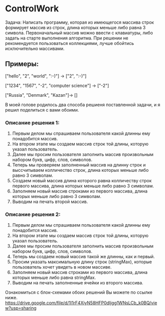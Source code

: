 # ControlWork

Задача: Написать программу, которая из имеющегося массива строк формирует массив из строк, длина которых меньше либо равна 3 символа. Первоначальный массив можно ввести с клавиатуры, либо задать на старте выполнения алгоритма. При решении не рекомендуется пользоваться коллекциями, лучше обойтись исключительно массивами.

## Примеры:

["hello", "2", "world", ":-)"] -> ["2", ":-)"]

["1234", "1567", "-2", "computer science"] -> ["-2"]

["Russia", "Denmark", "Kazan"]-> []

В моей голове родилось два способа решиеня поставленной задачи, и я решил поделиться с вами обоими.

### Описание решения 1:

1. Первым делом мы спрашиваем пользователя какой длинны ему понадобится массив.
2. На втором этапе мы создаем массив строк той длины, которую указал пользователь.
3. Далее мы просим пользователя заполнить массив произвольным набором букв, цифр, слов, символов.
4. Теперь мы проверяем заполненный массив на длинну строк и выссчитываем колличество строк, длина которых меньше либо равно 3 символам.
5. Создаем новый массив длина которого равна колличеству строк первого массива, длина которых меньше либо равно 3 символам.
6. Заполняем новый массив строками из первого массива, длина которых меньше либо равно 3 символам.
7. Выводим на печать второй массив.

### Описание решения 2:

1. Первым делом мы спрашиваем пользователя какой длинны ему понадобится массив.
2. На втором этапе мы создаем массив строк той длины, которую указал пользователь.
3. Далее мы просим пользователя заполнить массив произвольным набором букв, цифр, слов, символов.
4. Теперь мы создаем новый массив такой же длинны, как и первый.
5. Просим указать максимальную длину строк (stringMax), которые пользователь хочет увидеть в новом массиве.
6. Заполняем новый массив строками из первого массива, длина которых меньше либо равна stringMax.
7. Выводим на печать заполненные ячейки из второго массива.

Ознакомиться с блок-схемами обоих решений Вы можете по ссылке ниже.
https://drive.google.com/file/d/1I1rF4XiyN58HFP0dIjgg1WNsLCb_k0BQ/view?usp=sharing